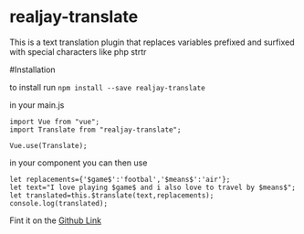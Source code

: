 # realjay-translate

This is a text translation plugin that replaces variables prefixed and surfixed with special characters like php strtr

#Installation

to install run 
`npm install --save realjay-translate`

in your main.js

```
import Vue from "vue";
import Translate from "realjay-translate";

Vue.use(Translate);
```

in your component you can then use

```
let replacements={'$game$':'footbal','$means$':'air'};
let text="I love playing $game$ and i also love to travel by $means$";
let translated=this.$translate(text,replacements);
console.log(translated);
```

Fint it on the <a href="https://github.com/myrealjay/realjay-translate">Github Link</a>

